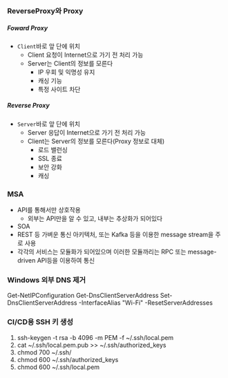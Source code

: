 ### ReverseProxy와 Proxy
##### Foward Proxy
- `Client`바로 앞 단에 위치
	- Client 요청이 Internet으로 가기 전 처리 가능
	- Server는 Client의 정보를 모른다
		- IP 우회 및 익명성 유지
		- 캐싱 기능
		- 특정 사이트 차단
##### Reverse Proxy
- `Server`바로 앞 단에 위치
	- Server 응답이 Internet으로 가기 전 처리 가능
	- Client는 Server의 정보를 모른다(Proxy 정보로 대체)
		- 로드 밸런싱
		- SSL 종료
		- 보안 강화
		- 캐싱

### MSA
- API를 통해서만 상호작용
	- 외부는 API만을 알 수 있고, 내부는 추상화가 되어있다
- SOA
- REST 등 가벼운 통신 아키텍처, 또는 Kafka 등을 이용한 message stream을 주로 사용
- 각각의 서비스는 모듈화가 되어있으며 이러한 모듈까리는 RPC 또는 message-driven API등을 이용하여 통신

### Windows 외부 DNS 제거
Get-NetIPConfiguration
Get-DnsClientServerAddress
Set-DnsClientServerAddress -InterfaceAlias "Wi-Fi" -ResetServerAddresses

### CI/CD용 SSH 키 생성
1. ssh-keygen -t rsa -b 4096 -m PEM -f ~/.ssh/local.pem
2. cat ~/.ssh/local.pem.pub >> ~/.ssh/authorized_keys
3. chmod 700 ~/.ssh/
4. chmod 600 ~/.ssh/authorized_keys
5. chmod 600 ~/.ssh/local.pem
